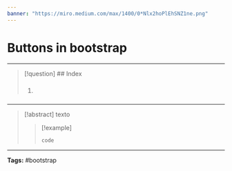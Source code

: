 ```yaml
---
banner: "https://miro.medium.com/max/1400/0*Nlx2hoPlEhSNZ1ne.png"
---
```



# Buttons in bootstrap 
<hr> 

> [!question] ## Index
> 
>1. ### 
>

<hr> 

> [!abstract]
> texto
> > [!example]
> > ````html
> > code
> > ````
> 

<hr>

<b>Tags:</b> #bootstrap